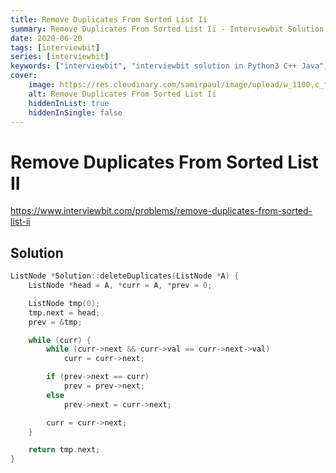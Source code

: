 ```yaml
---
title: Remove Duplicates From Sorted List Ii
summary: Remove Duplicates From Sorted List Ii - Interviewbit Solution Explained
date: 2020-06-20
tags: [interviewbit]
series: [interviewbit]
keywords: ["interviewbit", "interviewbit solution in Python3 C++ Java", "Remove Duplicates From Sorted List Ii Solution Explained"]
cover:
    image: https://res.cloudinary.com/samirpaul/image/upload/w_1100,c_fit,co_rgb:FFFFFF,l_text:Arial_75_bold:Remove Duplicates From Sorted List Ii - Solution Explained/problem-solving.webp
    alt: Remove Duplicates From Sorted List Ii
    hiddenInList: true
    hiddenInSingle: false
---
```


# Remove Duplicates From Sorted List II

https://www.interviewbit.com/problems/remove-duplicates-from-sorted-list-ii


## Solution

```cpp
ListNode *Solution::deleteDuplicates(ListNode *A) {
    ListNode *head = A, *curr = A, *prev = 0;

    ListNode tmp(0);
    tmp.next = head;
    prev = &tmp;

    while (curr) {
        while (curr->next && curr->val == curr->next->val)
            curr = curr->next;

        if (prev->next == curr)
            prev = prev->next;
        else
            prev->next = curr->next;

        curr = curr->next;
    }

    return tmp.next;
}
```